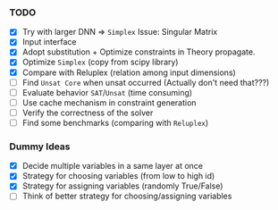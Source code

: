 ### TODO

- [x] Try with larger DNN => `Simplex` Issue: Singular Matrix
- [x] Input interface
- [x] Adopt substitution + Optimize constraints in Theory propagate.
- [x] Optimize `Simplex` (copy from scipy library)
- [x] Compare with Reluplex (relation among input dimensions)
- [ ] Find `Unsat Core` when unsat occurred (Actually don't need that???)
- [ ] Evaluate behavior `SAT`/`Unsat` (time consuming)
- [ ] Use cache mechanism in constraint generation
- [ ] Verify the correctness of the solver
- [ ] Find some benchmarks (comparing with `Reluplex`)

### Dummy Ideas

- [x] Decide multiple variables in a same layer at once
- [x] Strategy for choosing variables (from low to high id)
- [x] Strategy for assigning variables (randomly True/False)
- [ ] Think of better strategy for choosing/assigning variables
